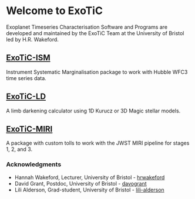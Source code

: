 <!-- <img src="logo_v1.png" width="50%" /> -->

# Welcome to ExoTiC
Exoplanet Timeseries Characterisation Software and Programs are developed and maintained by the ExoTiC Team at the University of Bristol led by H.R. Wakeford.

## [ExoTiC-ISM](https://github.com/Exo-TiC/ExoTiC-ISM)
Instrument Systematic Marginalisation package to work with Hubble WFC3 time series data. 

## [ExoTiC-LD](https://exo-tic.github.io/ExoTiC-LD/)
A limb darkening calculator using 1D Kurucz or 3D Magic stellar models. 

## [ExoTiC-MIRI](https://exotic-miri.readthedocs.io/en/latest/)
A package with custom tolls to work with the JWST MIRI pipeline for stages 1, 2, and 3.

### Acknowledgments

* Hannah Wakeford, Lecturer, University of Bristol - [hrwakeford](https://github.com/hrwakeford)
* David Grant, Postdoc, University of Bristol - [davogrant](https://github.com/DavoGrant)
* Lili Alderson, Grad-student, University of Bristol - [lili-alderson](https://github.com/lili-alderson)

<!-- You can use the [editor on GitHub](https://github.com/Exo-TiC/exotic.github.io/edit/gh-pages/index.md) to maintain and preview the content for your website in Markdown files. -->

<!-- Whenever you commit to this repository, GitHub Pages will run [Jekyll](https://jekyllrb.com/) to rebuild the pages in your site, from the content in your Markdown files. -->

<!-- ### Markdown

Markdown is a lightweight and easy-to-use syntax for styling your writing. It includes conventions for

```markdown
Syntax highlighted code block

# Header 1
## Header 2
### Header 3

- Bulleted
- List

1. Numbered
2. List

**Bold** and _Italic_ and `Code` text

[Link](url) and ![Image](src)
```

For more details see [Basic writing and formatting syntax](https://docs.github.com/en/github/writing-on-github/getting-started-with-writing-and-formatting-on-github/basic-writing-and-formatting-syntax). -->

<!-- ### Jekyll Themes

Your Pages site will use the layout and styles from the Jekyll theme you have selected in your [repository settings](https://github.com/Exo-TiC/exotic.github.io/settings/pages). The name of this theme is saved in the Jekyll `_config.yml` configuration file. -->
<!-- 
### Support or Contact

Having trouble with Pages? Check out our [documentation](https://docs.github.com/categories/github-pages-basics/) or [contact support](https://support.github.com/contact) and we’ll help you sort it out. -->

